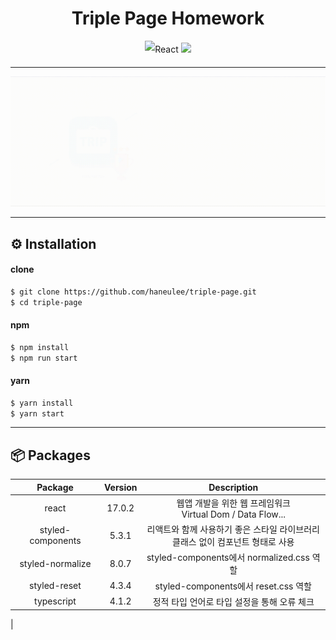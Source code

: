 <h1 align="center" style="max-width: 100%;">
  Triple Page Homework
</h1>

<p align="center" style="line-height: 2;">
  <img alt="React" src="https://img.shields.io/static/v1.svg?label=&message=React&style=flat-square&logo=React&logoColor=white&color=61dafb" />
  <img src="https://img.shields.io/static/v1.svg?label=&message=TypeScript&color=294E80&style=flat-square&logo=typescript" />
</p>

---

![triple_video](src/assets/images/triple_video.gif)

---

## ⚙️ Installation

#### clone

```bash
$ git clone https://github.com/haneulee/triple-page.git
$ cd triple-page
```

#### npm

```bash
$ npm install
$ npm run start
```

#### yarn

```bash
$ yarn install
$ yarn start
```

---

## 📦 Packages

|      Package      | Version |                                     Description                                      |
| :---------------: | :-----: | :----------------------------------------------------------------------------------: |
|       react       | 17.0.2  |           웹앱 개발을 위한 웹 프레임워크 <br/> Virtual Dom / Data Flow...            |
| styled-components |  5.3.1  | 리액트와 함께 사용하기 좋은 스타일 라이브러리 <br/> 클래스 없이 컴포넌트 형태로 사용 |
| styled-normalize  |  8.0.7  |                      styled-components에서 normalized.css 역할                       |
|   styled-reset    |  4.3.4  |                         styled-components에서 reset.css 역할                         |
|    typescript     |  4.1.2  |                     정적 타입 언어로 타입 설정을 통해 오류 체크                      |

|

